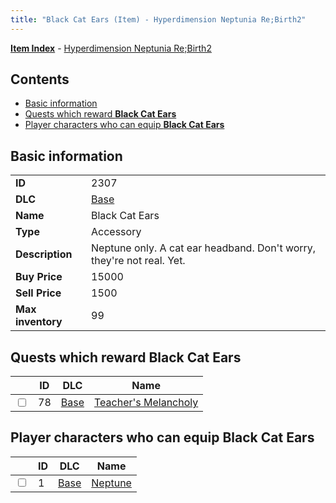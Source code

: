 ```yaml
---
title: "Black Cat Ears (Item) - Hyperdimension Neptunia Re;Birth2"
---
```


[**Item Index**](/neptunia/rb2/item/index.html) - [Hyperdimension Neptunia Re;Birth2](/neptunia/rb2)

## Contents

- [Basic information](#basic-information)
- [Quests which reward **Black Cat Ears**](#quests-which-reward-black-cat-ears)
- [Player characters who can equip **Black Cat Ears**](#player-characters-who-can-equip-black-cat-ears)

## Basic information

|   |   |
| -- | -- |
| **ID** | 2307 |
| **DLC** | [Base](/neptunia/rb2/dlc/0-base.html) |
| **Name** | Black Cat Ears |
| **Type** | Accessory |
| **Description** | Neptune only. A cat ear headband. Don't worry, they're not real. Yet. |
| **Buy Price** | 15000 |
| **Sell Price** | 1500 |
| **Max inventory** | 99 |

## Quests which reward **Black Cat Ears**

|    | ID | DLC | Name |
| -- | -- | --- | ---- |
| <input type="checkbox" id="rb2-quest-0-78" class="trackbox" /> | 78 | [Base](/neptunia/rb2/dlc/0-base.html) | [Teacher's Melancholy](/neptunia/rb2/quest/0-78-teachers-melancholy.html) |

## Player characters who can equip **Black Cat Ears**

|    | ID | DLC | Name |
| -- | -- | --- | ---- |
| <input type="checkbox" id="rb2-player-0-1" class="trackbox" /> | 1 | [Base](/neptunia/rb2/dlc/0-base.html) | [Neptune](/neptunia/rb2/player/0-1-neptune.html) |